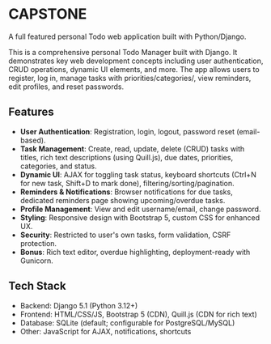# CAPSTONE
A full featured personal Todo web application built with Python/Django.


This is a comprehensive personal Todo Manager built with Django. It demonstrates key web development concepts including user authentication, CRUD operations, dynamic UI elements, and more. The app allows users to register, log in, manage tasks with priorities/categories/, view reminders, edit profiles, and reset passwords.


## Features
- **User Authentication**: Registration, login, logout, password reset (email-based).
- **Task Management**: Create, read, update, delete (CRUD) tasks with titles, rich text descriptions (using Quill.js), due dates, priorities, categories, and status.
- **Dynamic UI**: AJAX for toggling task status, keyboard shortcuts (Ctrl+N for new task, Shift+D to mark done), filtering/sorting/pagination.
- **Reminders & Notifications**: Browser notifications for due tasks, dedicated reminders page showing upcoming/overdue tasks.
- **Profile Management**: View and edit username/email, change password.
- **Styling**: Responsive design with Bootstrap 5, custom CSS for enhanced UX.
- **Security**: Restricted to user's own tasks, form validation, CSRF protection.
- **Bonus**: Rich text editor, overdue highlighting, deployment-ready with Gunicorn.


## Tech Stack
- Backend: Django 5.1 (Python 3.12+)
- Frontend: HTML/CSS/JS, Bootstrap 5 (CDN), Quill.js (CDN for rich text)
- Database: SQLite (default; configurable for PostgreSQL/MySQL)
- Other: JavaScript for AJAX, notifications, shortcuts
